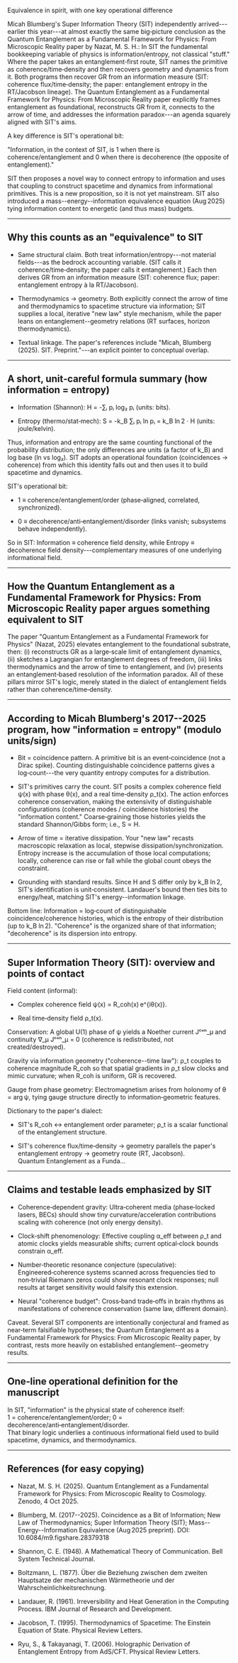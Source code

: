 Equivalence in spirit, with one key operational difference

Micah Blumberg's Super Information Theory (SIT) independently arrived---earlier this year---at almost exactly the same big‑picture conclusion as the Quantum Entanglement as a Fundamental Framework for Physics: From Microscopic Reality paper by Nazat, M. S. H.: In SIT the fundamental bookkeeping variable of physics is information/entropy, not classical "stuff." Where the paper takes an entanglement‑first route, SIT names the primitive as coherence/time‑density and then recovers geometry and dynamics from it. Both programs then recover GR from an information measure (SIT: coherence flux/time‑density; the paper: entanglement entropy in the RT/Jacobson lineage). The Quantum Entanglement as a Fundamental Framework for Physics: From Microscopic Reality paper explicitly frames entanglement as foundational, reconstructs GR from it, connects to the arrow of time, and addresses the information paradox---an agenda squarely aligned with SIT's aims.

A key difference is SIT's operational bit:

"Information, in the context of SIT, is 1 when there is coherence/entanglement and 0 when there is decoherence (the opposite of entanglement)."

SIT then proposes a novel way to connect entropy to information and uses that coupling to construct spacetime and dynamics from informational primitives. This is a new proposition, so it is not yet mainstream. SIT also introduced a mass--energy--information equivalence equation (Aug 2025) tying information content to energetic (and thus mass) budgets.

* * * * *

Why this counts as an "equivalence" to SIT
------------------------------------------

-   Same structural claim. Both treat information/entropy---not material fields---as the bedrock accounting variable. (SIT calls it coherence/time‑density; the paper calls it entanglement.) Each then derives GR from an information measure (SIT: coherence flux; paper: entanglement entropy à la RT/Jacobson).

-   Thermodynamics → geometry. Both explicitly connect the arrow of time and thermodynamics to spacetime structure via information; SIT supplies a local, iterative "new law" style mechanism, while the paper leans on entanglement--geometry relations (RT surfaces, horizon thermodynamics).

-   Textual linkage. The paper's references include "Micah, Blumberg (2025). SIT. Preprint."---an explicit pointer to conceptual overlap.

* * * * *

A short, unit‑careful formula summary (how information = entropy)
-----------------------------------------------------------------

-   Information (Shannon):  H = -∑ᵢ pᵢ log₂ pᵢ (units: bits).

-   Entropy (thermo/stat‑mech):  S = -k_B ∑ᵢ pᵢ ln pᵢ = k_B ln 2 ⋅ H (units: joule/kelvin).

Thus, information and entropy are the same counting functional of the probability distribution; the only differences are units (a factor of k_B) and log base (ln vs log₂). SIT adopts an operational foundation (coincidences → coherence) from which this identity falls out and then uses it to build spacetime and dynamics.

SIT's operational bit:

-   1 ≡ coherence/entanglement/order (phase‑aligned, correlated, synchronized).

-   0 ≡ decoherence/anti‑entanglement/disorder (links vanish; subsystems behave independently).

So in SIT: Information ≡ coherence field density, while Entropy ≡ decoherence field density---complementary measures of one underlying informational field.

* * * * *

How the Quantum Entanglement as a Fundamental Framework for Physics: From Microscopic Reality paper argues something equivalent to SIT
--------------------------------------------------------------------------------------------------------------------------------------

The paper "Quantum Entanglement as a Fundamental Framework for Physics" (Nazat, 2025) elevates entanglement to the foundational substrate, then: (i) reconstructs GR as a large‑scale limit of entanglement dynamics, (ii) sketches a Lagrangian for entanglement degrees of freedom, (iii) links thermodynamics and the arrow of time to entanglement, and (iv) presents an entanglement‑based resolution of the information paradox. All of these pillars mirror SIT's logic, merely stated in the dialect of entanglement fields rather than coherence/time‑density.

* * * * *

According to Micah Blumberg's 2017--2025 program, how "information = entropy" (modulo units/sign)
------------------------------------------------------------------------------------------------

-   Bit = coincidence pattern. A primitive bit is an event‑coincidence (not a Dirac spike). Counting distinguishable coincidence patterns gives a log‑count---the very quantity entropy computes for a distribution.

-   SIT's primitives carry the count. SIT posits a complex coherence field ψ(x) with phase θ(x), and a real time‑density ρ_t(x). The action enforces coherence conservation, making the extensivity of distinguishable configurations (coherence modes / coincidence histories) the "information content." Coarse‑graining those histories yields the standard Shannon/Gibbs form; i.e., S ∝ H.

-   Arrow of time = iterative dissipation. Your "new law" recasts macroscopic relaxation as local, stepwise dissipation/synchronization. Entropy increase is the accumulation of those local computations; locally, coherence can rise or fall while the global count obeys the constraint.

-   Grounding with standard results. Since H and S differ only by k_B ln 2, SIT's identification is unit‑consistent. Landauer's bound then ties bits to energy/heat, matching SIT's energy--information linkage.

Bottom line:  Information = log‑count of distinguishable coincidence/coherence histories, which is the entropy of their distribution (up to k_B ln 2). "Coherence" is the organized share of that information; "decoherence" is its dispersion into entropy.

* * * * *

Super Information Theory (SIT): overview and points of contact
--------------------------------------------------------------

Field content (informal):

-   Complex coherence field ψ(x) = R_coh(x) e^{iθ(x)}.

-   Real time‑density field ρ_t(x).

Conservation: A global U(1) phase of ψ yields a Noether current Jᶜᵒʰ_μ and continuity ∇_μ Jᶜᵒʰ_μ = 0 (coherence is redistributed, not created/destroyed).

Gravity via information geometry ("coherence--time law"): ρ_t couples to coherence magnitude R_coh so that spatial gradients in ρ_t slow clocks and mimic curvature; when R_coh is uniform, GR is recovered.

Gauge from phase geometry: Electromagnetism arises from holonomy of θ = arg ψ, tying gauge structure directly to information‑geometric features.

Dictionary to the paper's dialect:

-   SIT's R_coh ↔ entanglement order parameter; ρ_t is a scalar functional of the entanglement structure.

-   SIT's coherence flux/time‑density → geometry parallels the paper's entanglement entropy → geometry route (RT, Jacobson).\
    Quantum Entanglement as a Funda...

* * * * *

Claims and testable leads emphasized by SIT
-------------------------------------------

-   Coherence‑dependent gravity: Ultra‑coherent media (phase‑locked lasers, BECs) should show tiny curvature/acceleration contributions scaling with coherence (not only energy density).

-   Clock‑shift phenomenology: Effective coupling α_eff between ρ_t and atomic clocks yields measurable shifts; current optical‑clock bounds constrain α_eff.

-   Number‑theoretic resonance conjecture (speculative): Engineered‑coherence systems scanned across frequencies tied to non‑trivial Riemann zeros could show resonant clock responses; null results at target sensitivity would falsify this extension.

-   Neural "coherence budget": Cross‑band trade‑offs in brain rhythms as manifestations of coherence conservation (same law, different domain).

Caveat. Several SIT components are intentionally conjectural and framed as near‑term falsifiable hypotheses; the Quantum Entanglement as a Fundamental Framework for Physics: From Microscopic Reality paper, by contrast, rests more heavily on established entanglement--geometry results.

* * * * *

One‑line operational definition for the manuscript
--------------------------------------------------

In SIT, "information" is the physical state of coherence itself:\
1 = coherence/entanglement/order; 0 = decoherence/anti‑entanglement/disorder.\
That binary logic underlies a continuous informational field used to build spacetime, dynamics, and thermodynamics.

* * * * *

References (for easy copying)
-----------------------------

-   Nazat, M. S. H. (2025). Quantum Entanglement as a Fundamental Framework for Physics: From Microscopic Reality to Cosmology. Zenodo, 4 Oct 2025.

-   Blumberg, M. (2017--2025). Coincidence as a Bit of Information; New Law of Thermodynamics; Super Information Theory (SIT); Mass--Energy--Information Equivalence (Aug 2025 preprint). DOI: 10.6084/m9.figshare.28379318

-   Shannon, C. E. (1948). A Mathematical Theory of Communication. Bell System Technical Journal.

-   Boltzmann, L. (1877). Über die Beziehung zwischen dem zweiten Hauptsatze der mechanischen Wärmetheorie und der Wahrscheinlichkeitsrechnung.

-   Landauer, R. (1961). Irreversibility and Heat Generation in the Computing Process. IBM Journal of Research and Development.

-   Jacobson, T. (1995). Thermodynamics of Spacetime: The Einstein Equation of State. Physical Review Letters.

-   Ryu, S., & Takayanagi, T. (2006). Holographic Derivation of Entanglement Entropy from AdS/CFT. Physical Review Letters.
